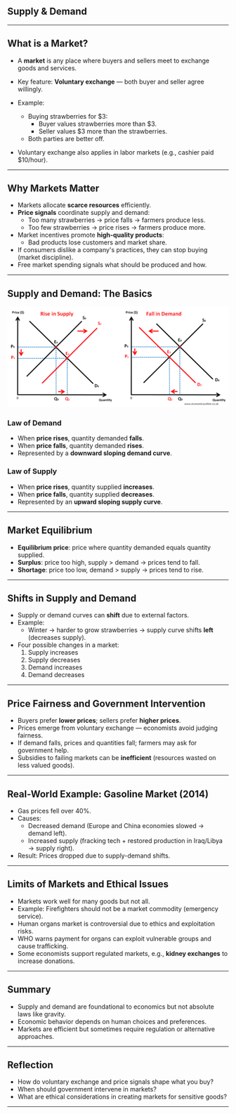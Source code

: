 ## Supply & Demand

---

## What is a Market?
- A **market** is any place where buyers and sellers meet to exchange goods and services.
- Key feature: **Voluntary exchange** — both buyer and seller agree willingly.
- Example:  
  - Buying strawberries for $3:  
    - Buyer values strawberries more than $3.  
    - Seller values $3 more than the strawberries.  
  - Both parties are better off.

- Voluntary exchange also applies in labor markets (e.g., cashier paid $10/hour).

---

## Why Markets Matter
- Markets allocate **scarce resources** efficiently.
- **Price signals** coordinate supply and demand:  
  - Too many strawberries → price falls → farmers produce less.  
  - Too few strawberries → price rises → farmers produce more.
- Market incentives promote **high-quality products**:  
  - Bad products lose customers and market share.
- If consumers dislike a company's practices, they can stop buying (market discipline).
- Free market spending signals what should be produced and how.

---

## Supply and Demand: The Basics

![Supply-and-Demand graph](Supply-and-Demand.jpeg)

### Law of Demand
- When **price rises**, quantity demanded **falls**.  
- When **price falls**, quantity demanded **rises**.  
- Represented by a **downward sloping demand curve**.

### Law of Supply
- When **price rises**, quantity supplied **increases**.  
- When **price falls**, quantity supplied **decreases**.  
- Represented by an **upward sloping supply curve**.

---

## Market Equilibrium
- **Equilibrium price**: price where quantity demanded equals quantity supplied.
- **Surplus**: price too high, supply > demand → prices tend to fall.
- **Shortage**: price too low, demand > supply → prices tend to rise.

---

## Shifts in Supply and Demand
- Supply or demand curves can **shift** due to external factors.
- Example:  
  - Winter → harder to grow strawberries → supply curve shifts **left** (decreases supply).
- Four possible changes in a market:  
  1. Supply increases  
  2. Supply decreases  
  3. Demand increases  
  4. Demand decreases

---

## Price Fairness and Government Intervention
- Buyers prefer **lower prices**; sellers prefer **higher prices**.
- Prices emerge from voluntary exchange — economists avoid judging fairness.
- If demand falls, prices and quantities fall; farmers may ask for government help.
- Subsidies to failing markets can be **inefficient** (resources wasted on less valued goods).

---

## Real-World Example: Gasoline Market (2014)
- Gas prices fell over 40%.  
- Causes:  
  - Decreased demand (Europe and China economies slowed → demand left).  
  - Increased supply (fracking tech + restored production in Iraq/Libya → supply right).  
- Result: Prices dropped due to supply-demand shifts.

---

## Limits of Markets and Ethical Issues
- Markets work well for many goods but not all.  
- Example: Firefighters should not be a market commodity (emergency service).  
- Human organs market is controversial due to ethics and exploitation risks.  
- WHO warns payment for organs can exploit vulnerable groups and cause trafficking.  
- Some economists support regulated markets, e.g., **kidney exchanges** to increase donations.

---

## Summary
- Supply and demand are foundational to economics but not absolute laws like gravity.
- Economic behavior depends on human choices and preferences.
- Markets are efficient but sometimes require regulation or alternative approaches.

---

## Reflection
- How do voluntary exchange and price signals shape what you buy?  
- When should government intervene in markets?  
- What are ethical considerations in creating markets for sensitive goods?

---

